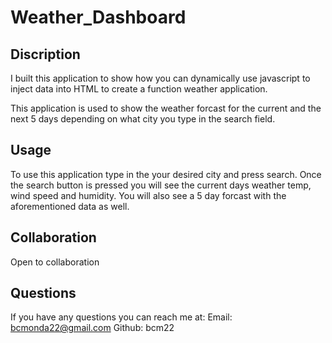 # Weather_Dashboard

## Discription

I built this application to show how you can dynamically use javascript to inject data into HTML to create a function weather application. 

This application is used to show the weather forcast for the current and the next 5 days depending on what city you type in the search field. 

## Usage

To use this application type in the your desired city and press search. Once the search button is pressed you will see the current days weather temp, wind speed and humidity. You will also see a 5 day forcast with the aforementioned data as well. 

## Collaboration

Open to collaboration

## Questions

If you have any questions you can reach me at:
Email: bcmonda22@gmail.com
Github: bcm22

